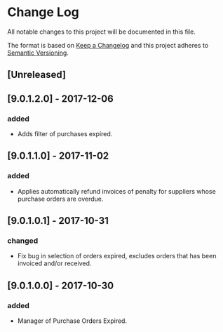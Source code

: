 # Change Log
All notable changes to this project will be documented in this file.

The format is based on [Keep a Changelog](http://keepachangelog.com/)
and this project adheres to [Semantic Versioning](http://semver.org/).

## [Unreleased]

## [9.0.1.2.0] - 2017-12-06
### added
- Adds filter of purchases expired.

## [9.0.1.1.0] - 2017-11-02
### added
- Applies automatically refund invoices of penalty for suppliers whose purchase orders are overdue.

## [9.0.1.0.1] - 2017-10-31
### changed
- Fix bug in selection of orders expired, excludes orders that has been invoiced and/or received.

## [9.0.1.0.0] - 2017-10-30
### added
- Manager of Purchase Orders Expired.
